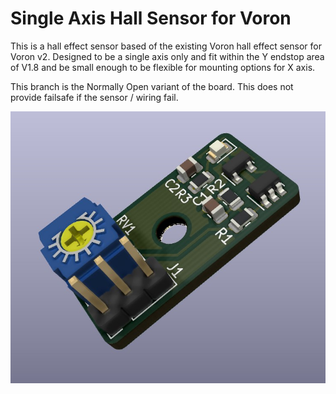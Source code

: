# Single Axis Hall Sensor for Voron
This is a hall effect sensor based of the existing Voron hall effect sensor for Voron v2.
Designed to be a single axis only and fit within the Y endstop area of V1.8 and be small enough to be flexible for mounting options for X axis.

This branch is the Normally Open variant of the board. This does not provide failsafe if the sensor / wiring fail.

![PCB](pcb.jpg)
